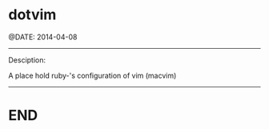 dotvim
======
@DATE: 2014-04-08

- - -
Desciption:

A place hold ruby-'s configuration of vim (macvim)

- - -
END
===
